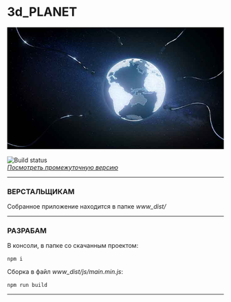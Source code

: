 
# 3d_PLANET  


![Screenshot](https://github.com/fire888/planet/blob/master/www_dist/assets/screenshot.jpg)   

![Build status](https://img.shields.io/badge/build-45%25-yellow.svg)  
[*Посмотреть промежуточную версию*](http://js.otrisovano.ru/tests/180911Planet/master)

____

### ВЕРСТАЛЬЩИКАМ 

Собранное приложение находится в папке *www_dist/*  

____

### РАЗРАБАМ 

В консоли, в папке со скачанным проектом: 

```
npm i
```
Сборка в файл *www_dist/js/main.min.js*:
```
npm run build
```

____

